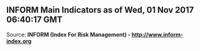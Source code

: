 ## INFORM Main Indicators as of Wed, 01 Nov 2017 06:40:17 GMT

Source: **INFORM (Index For Risk Management) - http://www.inform-index.org**